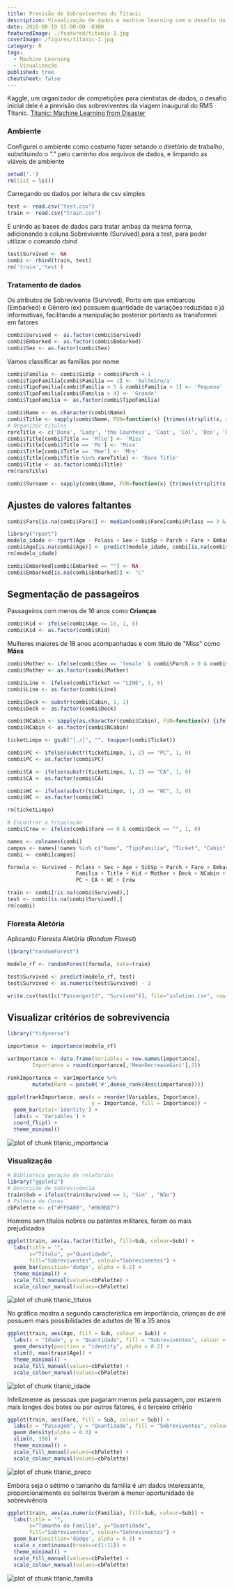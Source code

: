 ```yaml
---
title: Previsão de Sobreviventes do Titanic
description: Visualização de dados e machine learning com o desafio do Kaggle do Titanic
date: 2018-08-19 15:00:00 -0300
featuredImage: ./featured/titanic-1.jpg
coverImage: /figures/titanic-1.jpg
category: R
tags:
  - Machine Learning
  - Visualização
published: true
cheatsheet: false
---
```


Kaggle, um organizador de competições para cientistas de dados, o desafio inicial dele é a previsão dos sobreviventes da viagem inaugural do RMS TItanic. [Titanic: Machine Learning from Disaster](https://www.kaggle.com/c/titanic)

### Ambiente

Configurei o ambiente como costumo fazer setando o diretório de trabalho, substituindo o _"."_ pelo caminho dos arquivos de dados, e limpando as viáveis de ambiente

```r
setwd('.')
rm(list = ls())
```

Carregando os dados por leitura de csv simples

```r
test <- read.csv("test.csv")
train <- read.csv("train.csv")
```

E unindo as bases de dados para tratar ambas da mesma forma, adicionando a coluna Sobrevivente (Survived) para a test, para poder utilizar o comando _rbind_

```r
test$Survived <- NA
combi <- rbind(train, test)
rm('train','test')
```

### Tratamento de dados

Os atributos de Sobrevivente (Survived), Porto em que embarcou (Embarked) e Gênero (ex) possuem quantidade de variações reduzidas e já informativas, facilitando a manipulação posterior portanto as transformei em fatores

```r
combi$Survived <- as.factor(combi$Survived)
combi$Embarked <- as.factor(combi$Embarked)
combi$Sex <- as.factor(combi$Sex)
```

Vamos classificar as famílias por nome

```r
combi$Familia <- combi$SibSp + combi$Parch + 1
combi$TipoFamilia[combi$Familia == 1] <- 'Solteiro/a'
combi$TipoFamilia[combi$Familia < 5 & combi$Familia > 1] <- 'Pequena'
combi$TipoFamilia[combi$Familia > 4] <- 'Grande'
combi$TipoFamilia <- as.factor(combi$TipoFamilia)
```

```r
combi$Name <- as.character(combi$Name)
combi$Title <- sapply(combi$Name, FUN=function(x) {trimws(strsplit(x, split = "[.,]")[[1]][2])})
# Organizar títulos
rareTitle <- c('Dona', 'Lady', 'the Countess', 'Capt', 'Col', 'Don', 'Dr', 'Major', 'Rev', 'Sir', 'Jonkheer')
combi$Title[combi$Title == 'Mlle'] <- 'Miss'
combi$Title[combi$Title == 'Ms'] <- 'Miss'
combi$Title[combi$Title == 'Mme'] <- 'Mrs'
combi$Title[combi$Title %in% rareTitle] <- 'Rare Title'
combi$Title <- as.factor(combi$Title)
rm(rareTitle)
```

```r
combi$Surname <- sapply(combi$Name, FUN=function(x) {trimws(strsplit(x, split = "[.,]")[[1]][1])})
```

## Ajustes de valores faltantes

```r
combi$Fare[is.na(combi$Fare)] <- median(combi$Fare[combi$Pclass == 3 & combi$Embarked == "S"], na.rm=TRUE)
```

```r
library("rpart")
modelo_idade <- rpart(Age ~ Pclass + Sex + SibSp + Parch + Fare + Embarked + Familia + TipoFamilia + Title, data=combi[!is.na(combi$Age),], method="anova")
combi$Age[is.na(combi$Age)] <- predict(modelo_idade, combi[is.na(combi$Age),])
rm(modelo_idade)
```

```r
combi$Embarked[combi$Embarked == ""] <- NA
combi$Embarked[is.na(combi$Embarked)] <- "C"
```

## Segmentação de passageiros

Passageiros com menos de 16 anos como **Crianças**

```r
combi$Kid <- ifelse(combi$Age <= 16, 1, 0)
combi$Kid <- as.factor(combi$Kid)
```

Mulheres maiores de 18 anos acompanhadas e com título de "Miss" como **Mães**

```r
combi$Mother <- ifelse(combi$Sex == 'female' & combi$Parch > 0 & combi$Age > 18 & combi$Title != 'Miss', 1, 0)
combi$Mother <- as.factor(combi$Mother)
```

```r
combi$Line <- ifelse(combi$Ticket == "LINE", 1, 0)
combi$Line <- as.factor(combi$Line)
```

```r
combi$Deck <- substr(combi$Cabin, 1, 1)
combi$Deck <- as.factor(combi$Deck)
```

```r
combi$NCabin <- sapply(as.character(combi$Cabin), FUN=function(x) {ifelse(x=="",0,length(strsplit(x, split = " ")[[1]]))})
combi$NCabin <- as.factor(combi$NCabin)
```

```r
ticketLimpo <- gsub("[./]", "", toupper(combi$Ticket))

combi$PC <- ifelse(substr(ticketLimpo, 1, 2) == "PC", 1, 0)
combi$PC <- as.factor(combi$PC)

combi$CA <- ifelse(substr(ticketLimpo, 1, 2) == "CA", 1, 0)
combi$CA <- as.factor(combi$CA)

combi$WC <- ifelse(substr(ticketLimpo, 1, 2) == "WC", 1, 0)
combi$WC <- as.factor(combi$WC)

rm(ticketLimpo)

# Encontrar a tripulação
combi$Crew <- ifelse(combi$Fare == 0 & combi$Deck == "", 1, 0)
```

```r
names <- colnames(combi)
campos <- names[!names %in% c("Name", "TipoFamilia", "Ticket", "Cabin", "Surname")]
combi <- combi[campos]

formula <- Survived ~ Pclass + Sex + Age + SibSp + Parch + Fare + Embarked +
                      Familia + Title + Kid + Mother + Deck + NCabin + Line +
                      PC + CA + WC + Crew

train <- combi[!is.na(combi$Survived),]
test <- combi[is.na(combi$Survived),]
rm(combi)
```

### Floresta Aletória

Aplicando Floresta Aletória (_Random Florest_)

```r
library("randomForest")

modelo_rf <- randomForest(formula, data=train)

test$Survived <- predict(modelo_rf, test)
test$Survived <- as.numeric(test$Survived) - 1

write.csv(test[c("PassengerId", "Survived")], file="solution.csv", row.names=FALSE)
```

## Visualizar critérios de sobrevivencia

```r
library("tidyverse")

importance <- importance(modelo_rf)

varImportance <- data.frame(Variables = row.names(importance),
        Importance = round(importance[,'MeanDecreaseGini'],2))

rankImportance <- varImportance %>%
        mutate(Rank = paste0('#',dense_rank(desc(importance))))

ggplot(rankImportance, aes(x = reorder(Variables, Importance),
                           y = Importance, fill = Importance)) +
  geom_bar(stat='identity') +
  labs(x = 'Variables') +
  coord_flip() +
  theme_minimal()
```

![plot of chunk titanic_importancia](/figures/titanic_importancia-1.svg)

### Visualização

```r
# Biblioteca geração de relatórios
library("ggplot2")
# Descrição de Sobrevivência
train$Sub = ifelse(train$Survived == 1, "Sim" , "Não")
# Palheta de Cores
cbPalette <- c("#FF6A00", "#069B87")
```

Homens sem títulos nobres ou patentes militares, foram os mais prejudicados

```r
ggplot(train, aes(as.factor(Title), fill=Sub, colour=Sub)) +
  labs(title = "",
       x="Título", y="Quantidade",
       fill="Sobreviventes", colour="Sobreviventes") +
  geom_bar(position='dodge', alpha = 0.2) +
  theme_minimal() +
  scale_fill_manual(values=cbPalette) +
  scale_colour_manual(values=cbPalette)
```

![plot of chunk titanic_titulos](/figures/titanic_titulos-1.svg)

No gráfico mostra a segunda característica em importância, crianças de até possuem mais possibilidades de adultos de 16 a 35 anos

```r
ggplot(train, aes(Age, fill = Sub, colour = Sub)) +
  labs(x = "Idade", y = "Quantidade", fill = "Sobreviventes", colour = "Sobreviventes") +
  geom_density(position = "identity", alpha = 0.2) +
  xlim(0, max(train$Age)) +
  theme_minimal() +
  scale_fill_manual(values=cbPalette) +
  scale_colour_manual(values=cbPalette)
```

![plot of chunk titanic_idade](/figures/titanic_idade-1.svg)

Infelizmente as pessoas que pagaram menos pela passagem, por estarem mais longes dos botes ou por outros fatores, é o terceiro critério

```r
ggplot(train, aes(Fare, fill = Sub, colour = Sub)) +
  labs(x = "Passagem", y = "Quantidade", fill = "Sobreviventes", colour = "Sobreviventes") +
  geom_density(alpha = 0.3) +
  xlim(0, 150) +
  theme_minimal() +
  scale_fill_manual(values=cbPalette) +
  scale_colour_manual(values=cbPalette)
```

![plot of chunk titanic_preco](/figures/titanic_preco-1.svg)

Embora seja o sétimo o tamanho da família é um dados interessante, proporcionalmente os solteiros tiveram a menor oportunidade de sobrevivência

```r
ggplot(train, aes(as.numeric(Familia), fill=Sub, colour=Sub)) +
  labs(title = "",
       x="Tamanho da Família", y="Quantidade",
       fill="Sobreviventes", colour="Sobreviventes") +
  geom_bar(position='dodge', alpha = 0.3) +
  scale_x_continuous(breaks=c(1:11)) +
  theme_minimal() +
  scale_fill_manual(values=cbPalette) +
  scale_colour_manual(values=cbPalette)
```

![plot of chunk titanic_familia](/figures/titanic_familia-1.svg)

